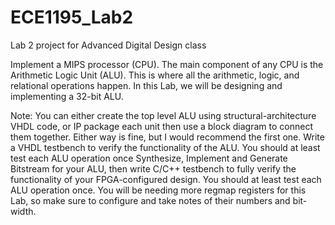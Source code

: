 # ECE1195_Lab2
Lab 2 project for Advanced Digital Design class

Implement a MIPS processor (CPU). The main component of any CPU is the Arithmetic Logic Unit (ALU). This is where all the arithmetic, logic,
and relational operations happen. In this Lab, we will be designing and implementing a 32-bit ALU.

Note:
You can either create the top level ALU using structural-architecture VHDL code, or IP package each unit then use a block diagram to connect them together. Either way is fine, but I would recommend the first one.
Write a VHDL testbench to verify the functionality of the ALU. You should at least test each ALU operation once 
Synthesize, Implement and Generate Bitstream for your ALU, then write C/C++ testbench to fully verify the functionality of your FPGA-configured design. You should at least test each ALU operation once. You will be needing more regmap registers for this Lab, so make sure to configure and take notes of their numbers and bit-width.
